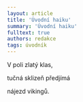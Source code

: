 ```yaml
---
layout: article
title: 'Úvodní haiku'
summary: 'Úvodní haiku'
fulltext: true
authors: redakce
tags: úvodník
---
```


V poli zlatý klas,

tučná sklizeň předjímá

nájezd vikingů.
